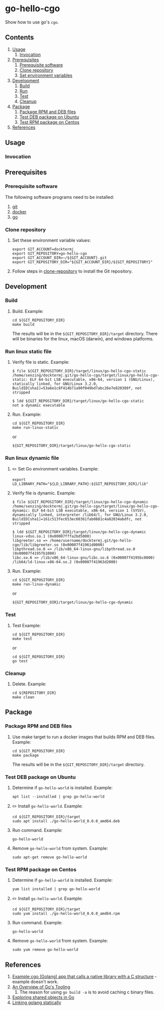 # go-hello-cgo

Show how to use go's `cgo`.

## Contents

1. [Usage](#usage)
    1. [Invocation](#invocation)
1. [Prerequisites](#prerequisites)
    1. [Prerequisite software](#prerequisite-software)
    1. [Clone repository](#clone-repository)
    1. [Set environment variables](#set-environment-variables)
1. [Development](#development)
    1. [Build](#build)
    1. [Run](#run)
    1. [Test](#test)
    1. [Cleanup](#cleanup)
1. [Package](#package)
    1. [Package RPM and DEB files](#package-rpm-and-deb-files)
    1. [Test DEB package on Ubuntu](#test-deb-package-on-ubuntu)
    1. [Test RPM package on Centos](#test-rpm-package-on-centos)
1. [References](#references)

## Usage

### Invocation

## Prerequisites

### Prerequisite software

The following software programs need to be installed:

1. [git](https://github.com/docktermj/KnowledgeBase/blob/master/software/git.md#installation)
1. [docker](https://github.com/docktermj/KnowledgeBase/blob/master/software/docker.md#installation)
1. [go](https://github.com/docktermj/KnowledgeBase/blob/master/software/go.md#installation)

### Clone repository

1. Set these environment variable values:

    ```console
    export GIT_ACCOUNT=docktermj
    export GIT_REPOSITORY=go-hello-cgo
    export GIT_ACCOUNT_DIR=~/${GIT_ACCOUNT}.git
    export GIT_REPOSITORY_DIR="${GIT_ACCOUNT_DIR}/${GIT_REPOSITORY}"
    ```

1. Follow steps in [clone-repository](https://github.com/docktermj/KnowledgeBase/blob/master/HowTo/clone-repository.md)
   to install the Git repository.

## Development

### Build

1. Build.
   Example:

    ```console
    cd ${GIT_REPOSITORY_DIR}
    make build
    ```

   The results will be in the `${GIT_REPOSITORY_DIR}/target` directory.
   There will be binaries for the linux, macOS (darwin), and windows platforms.

### Run linux static file

1. Verify file is static.
   Example:

    ```console
    $ file ${GIT_REPOSITORY_DIR}/target/linux/go-hello-cgo-static
    /home/senzing/docktermj.git/go-hello-cgo/target/linux/go-hello-cgo-static: ELF 64-bit LSB executable, x86-64, version 1 (GNU/Linux), statically linked, for GNU/Linux 3.2.0, BuildID[sha1]=53a6e1c8f414b71a90f049bd7abc26e7e820389f, not stripped
    ```

    ```console
    $ ldd ${GIT_REPOSITORY_DIR}/target/linux/go-hello-cgo-static
    not a dynamic executable
    ```

1. Run.
   Example:

    ```console
    cd ${GIT_REPOSITORY_DIR}
    make run-linux-static
    ```

    or

    ```console
    ${GIT_REPOSITORY_DIR}/target/linux/go-hello-cgo-static
    ```

### Run linux dynamic file

1. :pencil2: Set Go environment variables.
   Example:

    ```console
    export LD_LIBRARY_PATH="${LD_LIBRARY_PATH}:${GIT_REPOSITORY_DIR}/lib"
    ```

1. Verify file is dynamic.
   Example:

    ```console
    $ file ${GIT_REPOSITORY_DIR}/target/linux/go-hello-cgo-dynamic
    /home/senzing/docktermj.git/go-hello-cgo/target/linux/go-hello-cgo-dynamic: ELF 64-bit LSB executable, x86-64, version 1 (SYSV), dynamically linked, interpreter /lib64/l, for GNU/Linux 3.2.0, BuildID[sha1]=161c513fec653ec60361fab0881c4a02034abdfc, not stripped
    ```

    ```console
    $ ldd ${GIT_REPOSITORY_DIR}/target/linux/go-hello-cgo-dynamic
    linux-vdso.so.1 (0x00007fffa2bd5000)
    libgreeter.so => /home/username/docktermj.git/go-hello-cgo/lib/libgreeter.so (0x00007f41961d0000)
    libpthread.so.0 => /lib/x86_64-linux-gnu/libpthread.so.0 (0x00007f4195fb1000)
    libc.so.6 => /lib/x86_64-linux-gnu/libc.so.6 (0x00007f4195bc0000)
    /lib64/ld-linux-x86-64.so.2 (0x00007f41963d2000)
    ```

1. Run.
   Example:

    ```console
    cd ${GIT_REPOSITORY_DIR}
    make run-linux-dynamic
    ```

    or

    ```console
    ${GIT_REPOSITORY_DIR}/target/linux/go-hello-cgo-dynamic
    ```

### Test

1. Test
   Example:

    ```console
    cd ${GIT_REPOSITORY_DIR}
    make test
    ```

    or

    ```console
    cd ${GIT_REPOSITORY_DIR}
    go test
    ```

### Cleanup

1. Delete.
   Example:

    ```console
    cd ${REPOSITORY_DIR}
    make clean
    ```

## Package

### Package RPM and DEB files

1. Use make target to run a docker images that builds RPM and DEB files.
   Example:

    ```console
    cd ${GIT_REPOSITORY_DIR}
    make package
    ```

   The results will be in the `${GIT_REPOSITORY_DIR}/target` directory.

### Test DEB package on Ubuntu

1. Determine if `go-hello-world` is installed.
   Example:

    ```console
    apt list --installed | grep go-hello-world
    ```

1. :pencil2: Install `go-hello-world`.
   Example:

    ```console
    cd ${GIT_REPOSITORY_DIR}/target
    sudo apt install ./go-hello-world_0.0.0_amd64.deb
    ```

1. Run command.
   Example:

    ```console
    go-hello-world
    ```

1. Remove `go-hello-world` from system.
   Example:

    ```console
    sudo apt-get remove go-hello-world
    ```

### Test RPM package on Centos

1. Determine if `go-hello-world` is installed.
   Example:

    ```console
    yum list installed | grep go-hello-world
    ```

1. :pencil2: Install `go-hello-world`.
   Example:

    ```console
    cd ${GIT_REPOSITORY_DIR}/target
    sudo yum install ./go-hello-world_0.0.0_amd64.rpm
    ```

1. Run command.
   Example:

    ```console
    go-hello-world
    ```

1. Remove `go-hello-world` from system.
   Example:

    ```console
    sudo yum remove go-hello-world
    ```

## References

1. [Example cgo (Golang) app that calls a native library with a C structure](http://www.mischiefblog.com/2014/06/26/example-cgo-golang-app-that-calls-a-native-library-with-a-c-structure/) - example doesn't work.
1. [An Overview of Go's Tooling](https://www.alexedwards.net/blog/an-overview-of-go-tooling)
    1. The reason for using `go build -a` is to avoid caching c binary files.
1. [Exploring shared objects in Go](https://blog.ksub.org/bytes/2017/02/12/exploring-shared-objects-in-go/)
1. [Linking golang statically](https://blog.hashbangbash.com/2014/04/linking-golang-statically/)
